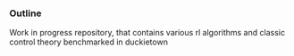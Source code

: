 ### Outline
Work in progress repository, that contains various rl algorithms and classic control theory benchmarked in duckietown

